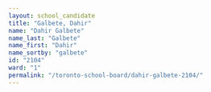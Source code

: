 ```yaml
---
layout: school_candidate
title: "Galbete, Dahir"
name: "Dahir Galbete"
name_last: "Galbete"
name_first: "Dahir"
name_sortby: "galbete"
id: "2104"
ward: "1"
permalink: "/toronto-school-board/dahir-galbete-2104/"
---
```

